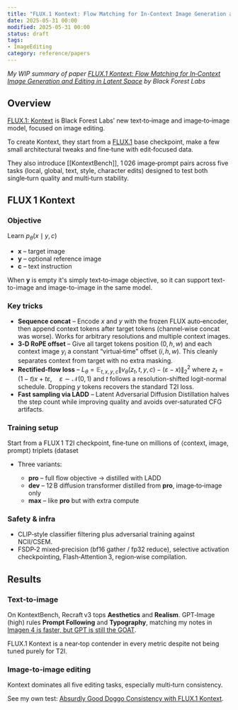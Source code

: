 ```yaml
---
title: "FLUX.1 Kontext: Flow Matching for In‑Context Image Generation and Editing in Latent Space"
date: 2025-05-31 00:00
modified: 2025-05-31 00:00
status: draft
tags:
- ImageEditing
category: reference/papers
---
```


*My WIP summary of paper [FLUX.1 Kontext: Flow Matching for In‑Context Image Generation and Editing in Latent Space](https://cdn.sanity.io/files/gsvmb6gz/production/880b072208997108f87e5d2729d8a8be481310b5.pdf) by Black Forest Labs*

## Overview

[FLUX.1: Kontext](../../permanent/flux1-kontext.md) is Black Forest Labs’ new text‑to‑image and image‑to‑image model, focused on image editing.

To create Kontext, they start from a [FLUX.1](../../../../permanent/flux1.md) base checkpoint, make a few small architectural tweaks and fine‑tune with edit‑focused data.

They also introduce [[KontextBench]], 1 026 image‑prompt pairs across five tasks (local, global, text, style, character edits) designed to test both single‑turn quality and multi‑turn stability.

## FLUX 1 Kontext

### Objective

Learn
$p_\theta(x \mid y, c)$

* **x** – target image
* **y** – optional reference image
* **c** – text instruction

When **y** is empty it's simply text‑to‑image objective, so it can support text-to-image and image-to-image in the same model.

### Key tricks

* **Sequence concat** – Encode *x* and *y* with the frozen FLUX auto‑encoder, then append context tokens after target tokens (channel‑wise concat was worse). Works for arbitrary resolutions and multiple context images.
* **3‑D RoPE offset** – Give all target tokens position $(0,h,w)$ and each context image $y_i$ a constant “virtual‑time” offset $(i,h,w)$. This cleanly separates context from target with no extra masking.
* **Rectified‑flow loss** – $L_{\theta} = \mathbb{E}_{t,x,y,c} \left\| v_{\theta}(z_t, t, y, c) - (\varepsilon - x) \right\|_2^2$ where $z_t = (1 - t)x + t\varepsilon, \quad \varepsilon \sim \mathcal{N}(0, 1)$ and $t$ follows a resolution-shifted logit-normal schedule. Dropping *y* tokens recovers the standard T2I loss.
* **Fast sampling via LADD** – Latent Adversarial Diffusion Distillation halves the step count while improving quality and avoids over‑saturated CFG artifacts.

### Training setup

Start from a FLUX 1 T2I checkpoint, fine‑tune on millions of ⟨context, image, prompt⟩ triplets (dataset 
* Three variants:

  * **pro** – full flow objective → distilled with LADD
  * **dev** – 12 B diffusion transformer distilled from **pro**, image‑to‑image only
  * **max** – like **pro** but with extra compute

### Safety & infra

* CLIP‑style classifier filtering plus adversarial training against NCII/CSEM.
* FSDP‑2 mixed‑precision (bf16 gather / fp32 reduce), selective activation checkpointing, Flash‑Attention 3, region‑wise compilation.

## Results

### Text‑to‑image

On KontextBench, Recraft v3 tops **Aesthetics** and **Realism**. GPT‑Image (high) rules **Prompt Following** and **Typography**, matching my notes in [Imagen 4 is faster, but GPT is still the GOAT](../../permanent/imagen4-is-faster-but-gpt-is-still-the-goat.md).

FLUX.1 Kontext is a near‑top contender in every metric despite not being tuned purely for T2I.

### Image‑to‑image editing

Kontext dominates all five editing tasks, especially multi‑turn consistency.

See my own test: [Absurdly Good Doggo Consistency with FLUX.1 Kontext](../../permanent/absurdly-good-doggo-consistency-with-flux-1-kontext.md).
